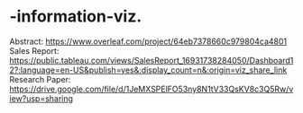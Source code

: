 # -information-viz.

Abstract:
https://www.overleaf.com/project/64eb7378660c979804ca4801
Sales Report:
https://public.tableau.com/views/SalesReport_16931738284050/Dashboard12?:language=en-US&publish=yes&:display_count=n&:origin=viz_share_link
Research Paper:
https://drive.google.com/file/d/1JeMXSPElFO53ny8N1tV33QsKV8c3Q5Rw/view?usp=sharing
